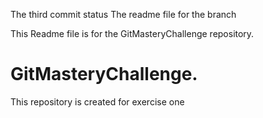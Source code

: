 
The third commit status
The readme file for the branch

This  Readme file is for the GitMasteryChallenge repository.

# GitMasteryChallenge.
This  repository is created for exercise one


